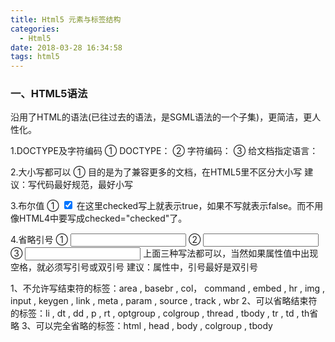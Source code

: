 ```yaml
---
title: Html5 元素与标签结构
categories:
  - Html5
date: 2018-03-28 16:34:58
tags: html5
---
```

### 一、HTML5语法
沿用了HTML的语法(已往过去的语法，是SGML语法的一个子集)，更简洁，更人性化。

1.DOCTYPE及字符编码
① DOCTYPE：<!doctype html>
② 字符编码：<meta charset="utf-8">
③ 给文档指定语言：<html lang="zh-CN">

2.大小写都可以
① 目的是为了兼容更多的文档，在HTML5里不区分大小写
建议：写代码最好规范，最好小写

3.布尔值
① <input type="checkbox" checked/>
在这里checked写上就表示true，如果不写就表示false。而不用像HTML4中要写成checked="checked"了。

4.省略引号
① <input type="text" />
② <input type='text'>
③ <input type=text>
上面三种写法都可以，当然如果属性值中出现空格，就必须写引号或双引号
建议：属性中，引号最好是双引号

1、不允许写结束符的标签：area , basebr , col， command , embed , hr , img , input , keygen , link , meta , param , source , track , wbr<xx/>
2、可以省略结束符的标签：li , dt , dd , p , rt , optgroup , colgroup , thread , tbody , tr , td , th省略</XXX>
3、可以完全省略的标签：html , head , body , colgroup , tbody
